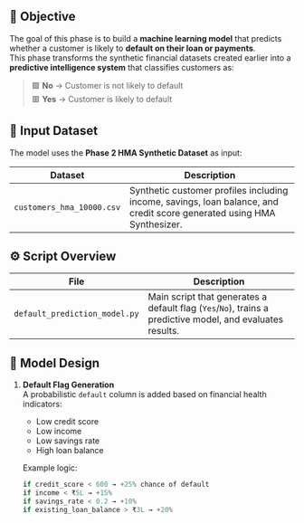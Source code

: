 ## 🎯 Objective
The goal of this phase is to build a **machine learning model** that predicts whether a customer is likely to **default on their loan or payments**.  
This phase transforms the synthetic financial datasets created earlier into a **predictive intelligence system** that classifies customers as:

> 🟩 **No** → Customer is not likely to default  
> 🟥 **Yes** → Customer is likely to default  



## 🧩 Input Dataset
The model uses the **Phase 2 HMA Synthetic Dataset** as input:

| Dataset | Description |
|----------|-------------|
| `customers_hma_10000.csv` | Synthetic customer profiles including income, savings, loan balance, and credit score generated using HMA Synthesizer. |



## ⚙️ Script Overview

| File | Description |
|------|--------------|
| `default_prediction_model.py` | Main script that generates a default flag (`Yes`/`No`), trains a predictive model, and evaluates results. |



## 🧠 Model Design

1. **Default Flag Generation**  
   A probabilistic `default` column is added based on financial health indicators:
   - Low credit score  
   - Low income  
   - Low savings rate  
   - High loan balance  

   Example logic:
   ```python
   if credit_score < 600 → +25% chance of default
   if income < ₹5L → +15%
   if savings_rate < 0.2 → +10%
   if existing_loan_balance > ₹3L → +20%
